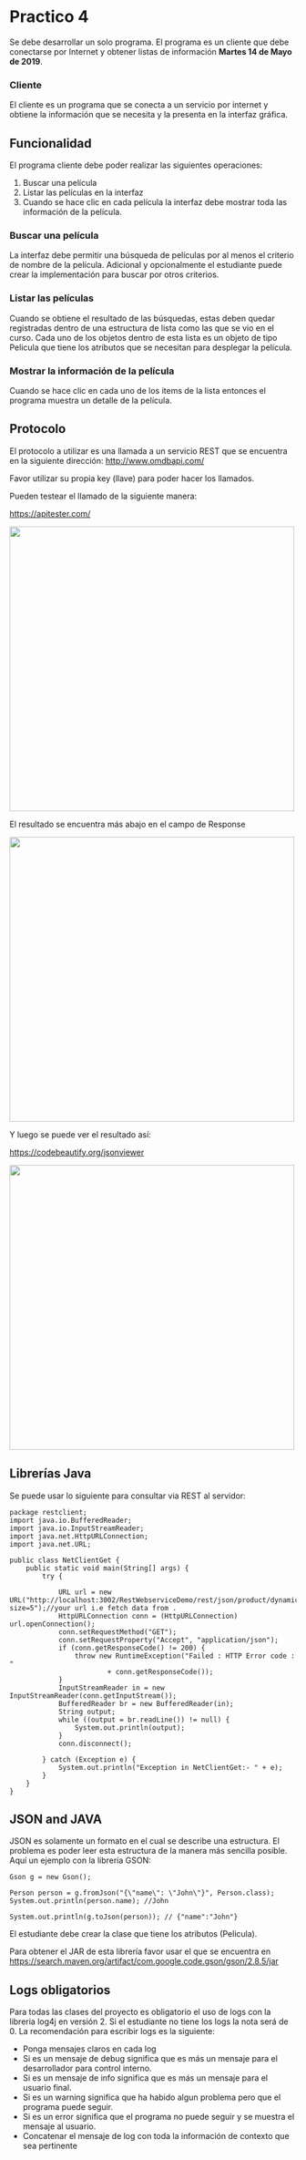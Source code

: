 # Practico 4
Se debe desarrollar un solo programa. El programa es un cliente que 
debe conectarse por Internet y obtener listas de información 
**Martes 14 de Mayo de 2019**.


### Cliente
El cliente es un programa que se conecta a un servicio por internet y obtiene 
la información que se necesita y la presenta en la interfaz gráfica.

## Funcionalidad
El programa cliente debe poder realizar las siguientes operaciones:

1. Buscar una película
2. Listar las películas en la interfaz
3. Cuando se hace clic en cada película la interfaz debe mostrar toda las
información de la película.

### Buscar una película

La interfaz debe permitir una búsqueda de películas por al menos el criterio
de nombre de la película. Adicional y opcionalmente el estudiante puede crear 
la implementación para buscar por otros criterios.

### Listar las películas

Cuando se obtiene el resultado de las búsquedas, estas deben quedar registradas
dentro de una estructura de lista como las que se vio en el curso. Cada uno de los
objetos dentro de esta lista es un objeto de tipo Pelicula que tiene los atributos
que se necesitan para desplegar la película.

### Mostrar la información de la película

Cuando se hace clic en cada uno de los items de la lista entonces el programa
muestra un detalle de la película.

## Protocolo


El protocolo a utilizar es una llamada a un servicio REST que se encuentra en la
siguiente dirección: http://www.omdbapi.com/

Favor utilizar su propia key (llave) para poder hacer los llamados.

Pueden testear el llamado de la siguiente manera:

https://apitester.com/

<img src="img/apitester.png" width="500" />

El resultado se encuentra más abajo en el campo de Response

<img src="img/respuesta.png" width="500" />

Y luego se puede ver el resultado así:

https://codebeautify.org/jsonviewer

<img src="img/beautify.png" width="500" />

## Librerías Java

Se puede usar lo siguiente para consultar via REST al servidor:

```
package restclient;
import java.io.BufferedReader;
import java.io.InputStreamReader;
import java.net.HttpURLConnection;
import java.net.URL;

public class NetClientGet {
    public static void main(String[] args) {
        try {

            URL url = new URL("http://localhost:3002/RestWebserviceDemo/rest/json/product/dynamicData?size=5");//your url i.e fetch data from .
            HttpURLConnection conn = (HttpURLConnection) url.openConnection();
            conn.setRequestMethod("GET");
            conn.setRequestProperty("Accept", "application/json");
            if (conn.getResponseCode() != 200) {
                throw new RuntimeException("Failed : HTTP Error code : "
                        + conn.getResponseCode());
            }
            InputStreamReader in = new InputStreamReader(conn.getInputStream());
            BufferedReader br = new BufferedReader(in);
            String output;
            while ((output = br.readLine()) != null) {
                System.out.println(output);
            }
            conn.disconnect();

        } catch (Exception e) {
            System.out.println("Exception in NetClientGet:- " + e);
        }
    }
}
```

## JSON and JAVA

JSON es solamente un formato en el cual se describe una estructura. El problema es
poder leer esta estructura de la manera más sencilla posible. Aquí un ejemplo
con la librería GSON:

```
Gson g = new Gson();

Person person = g.fromJson("{\"name\": \"John\"}", Person.class);
System.out.println(person.name); //John

System.out.println(g.toJson(person)); // {"name":"John"}
```
El estudiante debe crear la clase que tiene los atributos (Pelicula).

Para obtener el JAR de esta librería favor usar el que se encuentra en 
https://search.maven.org/artifact/com.google.code.gson/gson/2.8.5/jar


## Logs obligatorios
Para todas las clases del proyecto es obligatorio el uso de logs con 
la libreria log4j en versión 2. Si el estudiante no tiene los logs 
la nota será de 0. La recomendación para escribir logs es la siguiente:
 - Ponga mensajes claros en cada log
 - Si es un mensaje de debug significa que es más un mensaje para el desarrollador para control interno.
 - Si es un mensaje de info significa que es más un mensaje para el usuario final.
 - Si es un warning significa que ha habido algun problema pero que el programa puede seguir.
 - Si es un error significa que el programa no puede seguir y se muestra el mensaje al usuario.
 - Concatenar el mensaje de log con toda la información de contexto que sea pertinente


